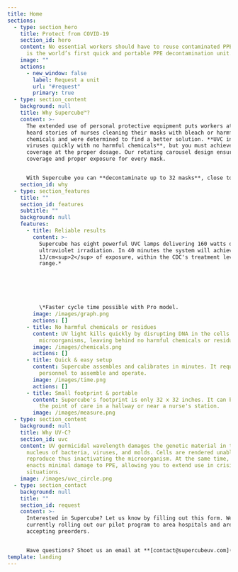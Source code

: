 ```yaml
---
title: Home
sections:
  - type: section_hero
    title: Protect from COVID-19
    section_id: hero
    content: No essential workers should have to reuse contaminated PPE. Supercube™
      is the world’s first quick and portable PPE decontamination unit.
    image: ""
    actions:
      - new_window: false
        label: Request a unit
        url: "#request"
        primary: true
  - type: section_content
    background: null
    title: Why Supercube™?
    content: >-
      The extended use of personal protective equipment puts workers at risk. We
      heard stories of nurses cleaning their masks with bleach or harmful
      chemicals and were determined to find a better solution. **UVC inactivates
      viruses quickly with no harmful chemicals**, but you must achieve full
      coverage at the proper dosage. Our rotating carousel design ensures even
      coverage and proper exposure for every mask. 


      With Supercube you can **decontaminate up to 32 masks**, close to point-of-care, with no additional equipment or chemicals. Supercube is **simple to operate and is priced at a fraction of the cost of similar units**. We want to make Supercube accessible to everyone. Whether you are a firefighter in rural Nebraska or a critical care nurse in New York City, you deserve safe and effective PPE.
    section_id: why
  - type: section_features
    title: ""
    section_id: features
    subtitle: ""
    background: null
    features:
      - title: Reliable results
        content: >-
          Supercube has eight powerful UVC lamps delivering 160 watts of
          ultraviolet irradiation. In 40 minutes the system will achieve >
          1J/cm<sup>2</sup> of exposure, within the CDC's treatment level
          range.*






          \*Faster cycle time possible with Pro model.
        image: /images/graph.png
        actions: []
      - title: No harmful chemicals or residues
        content: UV light kills quickly by disrupting DNA in the cells of
          microorganisms, leaving behind no harmful chemicals or residues.
        image: /images/chemicals.png
        actions: []
      - title: Quick & easy setup
        content: Supercube assembles and calibrates in minutes. It requires no trained
          personnel to assemble and operate.
        image: /images/time.png
        actions: []
      - title: Small footprint & portable
        content: Supercube's footprint is only 32 x 32 inches. It can be set up close to
          the point of care in a hallway or near a nurse's station.
        image: /images/measure.png
  - type: section_content
    background: null
    title: Why UV-C?
    section_id: uvc
    content: UV germicidal wavelength damages the genetic material in the cell
      nucleus of bacteria, viruses, and molds. Cells are rendered unable to
      reproduce thus inactivating the microorganism. At the same time, UVC
      enacts minimal damage to PPE, allowing you to extend use in crisis
      situations.
    image: /images/uvc_circle.png
  - type: section_contact
    background: null
    title: ""
    section_id: request
    content: >-
      Interested in Supercube? Let us know by filling out this form. We are
      currently rolling out our pilot program to area hospitals and are
      accepting preorders.


      Have questions? Shoot us an email at **[contact@supercubeuv.com](mailto:contact@supercubeuv.com)**.
template: landing
---
```

